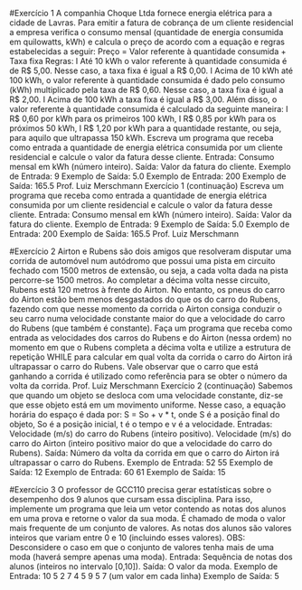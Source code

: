 #Exercício 1
A companhia Choque Ltda fornece energia elétrica para a cidade de
Lavras. Para emitir a fatura de cobrança de um cliente residencial a
empresa verifica o consumo mensal (quantidade de energia consumida
em quilowatts, kWh) e calcula o preço de acordo com a equação e
regras estabelecidas a seguir:
Preço = Valor referente à quantidade consumida + Taxa fixa
Regras:
I
Até 10 kWh o valor referente à quantidade consumida é de R$
5,00. Nesse caso, a taxa fixa é igual a R$ 0,00.
I
Acima de 10 kWh até 100 kWh, o valor referente à quantidade
consumida é dado pelo consumo (kWh) multiplicado pela taxa de
R$ 0,60. Nesse caso, a taxa fixa é igual a R$ 2,00.
I
Acima de 100 kWh a taxa fixa é igual a R$ 3,00. Além disso, o
valor referente à quantidade consumida é calculado da seguinte
maneira:
I
R$ 0,60 por kWh para os primeiros 100 kWh,
I
R$ 0,85 por kWh para os próximos 50 kWh,
I
R$ 1,20 por kWh para a quantidade restante, ou seja, para
aquilo que ultrapassa 150 kWh.
Escreva um programa que receba como entrada a quantidade de
energia elétrica consumida por um cliente residencial e calcule o valor
da fatura desse cliente.
Entrada:
Consumo mensal em kWh (número
inteiro).
Saída:
Valor da fatura do cliente.
Exemplo de Entrada:
9
Exemplo de Saída:
5.0
Exemplo de Entrada:
200
Exemplo
de Saída:
165.5
Prof. Luiz Merschmann
Exercício 1 (continuação)
Escreva um programa que receba como entrada a quantidade de
energia elétrica consumida por um cliente residencial e calcule o valor
da fatura desse cliente.
Entrada:
Consumo mensal em kWh (número inteiro).
Saída:
Valor da fatura do cliente.
Exemplo de Entrada:
9
Exemplo de Saída:
5.0
Exemplo de Entrada:
200
Exemplo de Saída:
165.5
Prof. Luiz Merschmann

#Exercício 2
Airton e Rubens são dois amigos que resolveram disputar uma corrida
de automóvel num autódromo que possui uma pista em circuito
fechado com 1500 metros de extensão, ou seja, a cada volta dada na
pista percorre-se 1500 metros. Ao completar a décima volta nesse
circuito, Rubens está 120 metros à frente do Airton. No entanto, os
pneus do carro do Airton estão bem menos desgastados do que os do
carro do Rubens, fazendo com que nesse momento da corrida o Airton
consiga conduzir o seu carro numa velocidade constante maior do que
a velocidade do carro do Rubens (que também é constante).
Faça um programa que receba como entrada as velocidades dos carros
do Rubens e do Airton (nessa ordem) no momento em que o Rubens
completa a décima volta e utilize a estrutura de repetição WHILE
para calcular em qual volta da corrida o carro do Airton irá
ultrapassar o carro do Rubens. Vale observar que o carro que está
ganhando a corrida é utilizado como referência para se obter o
número da volta da corrida.
Prof. Luiz Merschmann
Exercício 2 (continuação)
Sabemos que quando um objeto se desloca com uma velocidade constante,
diz-se que esse objeto está em um movimento uniforme. Nesse caso, a
equação horária do espaço é dada por: S = So + v * t, onde S é a posição
final do objeto, So é a posição inicial, t é o tempo e v é a velocidade.
Entradas:
Velocidade (m/s) do carro do Rubens (inteiro positivo).
Velocidade (m/s) do carro do Airton (inteiro positivo maior do que a
velocidade do carro do Rubens).
Saída:
Número da volta da corrida em que o carro do Airton irá ultrapassar o
carro do Rubens.
Exemplo de Entrada:
52
55
Exemplo de Saída:
12
Exemplo de Entrada:
60
61
Exemplo de Saída:
15


#Exercício 3
O professor de GCC110 precisa gerar estatísticas sobre o desempenho
dos 9 alunos que cursam essa disciplina. Para isso, implemente um
programa que leia um vetor contendo as notas dos alunos em uma
prova e retorne o valor da sua moda. É chamado de moda o valor
mais frequente de um conjunto de valores. As notas dos alunos são
valores inteiros que variam entre 0 e 10 (incluindo esses valores).
OBS: Desconsidere o caso em que o conjunto de valores tenha mais de
uma moda (haverá sempre apenas uma moda).
Entrada:
Sequência de notas dos alunos (inteiros no intervalo [0,10]).
Saída:
O valor da moda.
Exemplo de Entrada:
10 5 2 7 4 5 9 5 7 (um valor em cada linha)
Exemplo de Saída:
5

